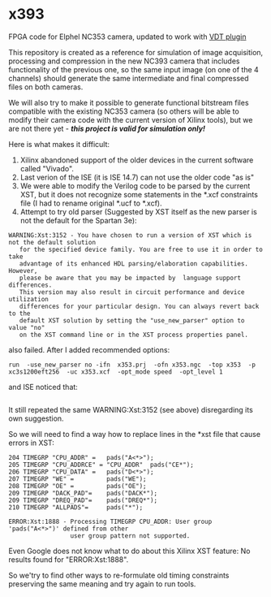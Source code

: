 x393
=====

FPGA code for Elphel NC353 camera, updated to work with [VDT plugin](https://github.com/Elphel/vdt-plugin)

This repository is created as a reference for simulation of image acquisition, processing and compression
in the new NC393 camera that includes functionality of the previous one, so the same input image (on one of
the 4 channels) should generate the same intermediate and final compressed files on both cameras.

We will also try to make it possible to generate functional bitstream files compatible with the existing
NC353 camera (so others will be able to modify their camera code with the current version of Xilinx tools),
but we are not there yet - ***this project is valid for simulation only!***

Here is what makes it difficult:

1. Xilinx abandoned support of the older devices in the current software called "Vivado".
2. Last verion of the ISE (it is ISE 14.7) can not use the older code "as is"
3. We were able to modify the Verilog code to be parsed by the current XST, but it does not
recognize some statements in the *.xcf constraints file (I had to rename original *.ucf to *.xcf).
4. Attempt to try old parser (Suggested by XST itself as the new parser is not the default for
the Spartan 3e): 
```
WARNING:Xst:3152 - You have chosen to run a version of XST which is not the default solution
   for the specified device family. You are free to use it in order to take
   advantage of its enhanced HDL parsing/elaboration capabilities. However,
   please be aware that you may be impacted by  language support differences.
   This version may also result in circuit performance and device utilization
   differences for your particular design. You can always revert back to the
   default XST solution by setting the "use_new_parser" option to value "no" 
   on the XST command line or in the XST process properties panel.
```
also failed. After I added recommended options:

```
run  -use_new_parser no -ifn  x353.prj  -ofn x353.ngc  -top x353  -p xc3s1200eft256  -uc x353.xcf  -opt_mode speed  -opt_level 1 
```

and ISE noticed that:


```WARNING:Xst:1583 - You are using an internal switch '-use_new_parser'.
```

It still repeated the same  WARNING:Xst:3152 (see above) disregarding its own suggestion.

So we will need to find a way how to replace lines in the *xst file that cause errors in XST:

```
204 TIMEGRP "CPU_ADDR" =   pads("A<*>");
205 TIMEGRP "CPU_ADDRCE" = "CPU_ADDR"  pads("CE*");
206 TIMEGRP "CPU_DATA" =   pads("D<*>");
207 TIMEGRP "WE" =         pads("WE");
208 TIMEGRP "OE" =         pads("OE");
209 TIMEGRP "DACK_PAD"=    pads("DACK*");
209 TIMEGRP "DREQ_PAD"=    pads("DREQ*");
210 TIMEGRP "ALLPADS"=     pads("*");
```

```
ERROR:Xst:1888 - Processing TIMEGRP CPU_ADDR: User group 'pads("A<*>")' defined from other
                 user group pattern not supported.
```

Even Google does not know what to do about this Xilinx XST feature: No results found for "ERROR:Xst:1888".

So we'try to find other ways to re-formulate old timing constraints preserving the same meaning and try
again to run tools.
